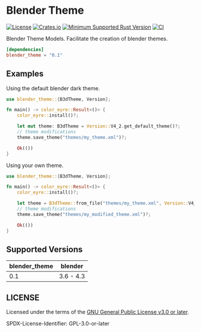 # Blender Theme

[![License](https://img.shields.io/badge/license-GPL--3.0--or--later-blue.svg)](https://github.com/ameknite/blender_theme?tab=readme-ov-file#license)
[![Crates.io](https://img.shields.io/crates/v/blender_theme.svg)](https://crates.io/crates/blender_theme)
[![Minimum Supported Rust Version](https://img.shields.io/badge/MSRV-1.81.0+-red.svg)](./Cargo.toml#L8)
[![CI](https://github.com/ameknite/blender_theme/actions/workflows/ci.yaml/badge.svg)](https://github.com/ameknite/blender_theme/actions/workflows/ci.yaml)

Blender Theme Models.
Facilitate the creation of blender themes.

```toml
[dependencies]
blender_theme = "0.1"
```

## Examples

Using the default blender dark theme.

```rust
use blender_theme::{B3dTheme, Version};

fn main() -> color_eyre::Result<()> {
    color_eyre::install()?;

    let mut theme: B3dTheme = Version::V4_2.get_default_theme()?;
    // theme modifications
    theme.save_theme("themes/my_theme.xml")?;

    Ok(())
}
```

Using your own theme.

```rust
use blender_theme::{B3dTheme, Version};

fn main() -> color_eyre::Result<()> {
    color_eyre::install()?;

    let theme = B3dTheme::from_file("themes/my_theme.xml", Version::V4_2)?;
    // theme modifications
    theme.save_theme("themes/my_modified_theme.xml")?;

    Ok(())
}
```

## Supported Versions

| blender_theme | blender   |
| ------------- | --------- |
| 0.1           | 3.6 - 4.3 |

## LICENSE

Licensed under the terms of the [GNU General Public License v3.0 or later](LICENSE-GPL-3.0-or-later).

SPDX-License-Identifier: GPL-3.0-or-later
